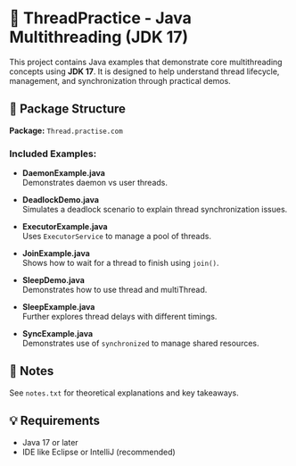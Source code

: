 # 🧵 ThreadPractice - Java Multithreading (JDK 17)

This project contains Java examples that demonstrate core multithreading concepts using **JDK 17**. It is designed to help understand thread lifecycle, management, and synchronization through practical demos.

## 📁 Package Structure

**Package:** `Thread.practise.com`

### Included Examples:

- **DaemonExample.java**  
  Demonstrates daemon vs user threads.

- **DeadlockDemo.java**  
  Simulates a deadlock scenario to explain thread synchronization issues.

- **ExecutorExample.java**  
  Uses `ExecutorService` to manage a pool of threads.

- **JoinExample.java**  
  Shows how to wait for a thread to finish using `join()`.

- **SleepDemo.java**  
  Demonstrates how to use thread and multiThread.

- **SleepExample.java**  
  Further explores thread delays with different timings.

- **SyncExample.java**  
  Demonstrates use of `synchronized` to manage shared resources.

## 📝 Notes

See `notes.txt` for theoretical explanations and key takeaways.

## 💡 Requirements

- Java 17 or later
- IDE like Eclipse or IntelliJ (recommended)
